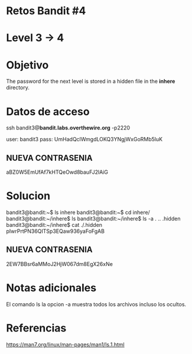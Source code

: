 # Retos Bandit  #4
# Level 3 -> 4

# Objetivo
The password for the next level is stored in a hidden file in the **inhere** directory.

# Datos de acceso
ssh bandit3@**bandit.labs.overthewire.org** -p2220

user: bandit3
pass: UmHadQclWmgdLOKQ3YNgjWxGoRMb5luK

## NUEVA CONTRASENIA
aBZ0W5EmUfAf7kHTQeOwd8bauFJ2lAiG

# Solucion 
bandit3@bandit:~$ ls
inhere
bandit3@bandit:~$ cd inhere/
bandit3@bandit:~/inhere$ ls
bandit3@bandit:~/inhere$ ls -a
.  ..  .hidden
bandit3@bandit:~/inhere$ cat ./.hidden
pIwrPrtPN36QITSp3EQaw936yaFoFgAB

## NUEVA CONTRASENIA
2EW7BBsr6aMMoJ2HjW067dm8EgX26xNe


# Notas adicionales

El comando ls la opcion -a muestra todos los archivos incluso los ocultos.

# Referencias 
https://man7.org/linux/man-pages/man1/ls.1.html
